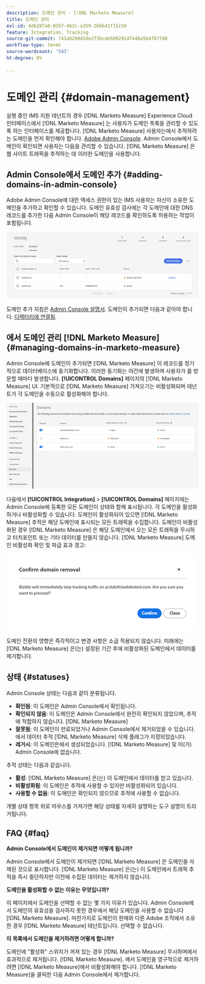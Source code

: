 ```yaml
---
description: 도메인 관리 - [!DNL Marketo Measure]
title: 도메인 관리
exl-id: 4db287a0-0267-463c-a359-266b41f15c59
feature: Integration, Tracking
source-git-commit: 741ab20845de2f3bcde589291d7446a5b4f877d8
workflow-type: tm+mt
source-wordcount: '543'
ht-degree: 0%

---
```


# 도메인 관리 {#domain-management}

실행 중인 IMS 지원 테넌트의 경우 [!DNL Marketo Measure] Experience Cloud 인터페이스에서 [!DNL Marketo Measure] 는 사용자가 도메인 목록을 관리할 수 있도록 하는 인터페이스를 제공합니다. [!DNL Marketo Measure] 사용자는에서 추적하려는 도메인을 먼저 확인해야 합니다. [Adobe Admin Console](https://adminconsole.adobe.com/). Admin Console에서 도메인이 확인되면 사용자는 다음을 관리할 수 있습니다. [!DNL Marketo Measure] 은 웹 사이트 트래픽을 추적하는 데 이러한 도메인을 사용합니다.

## Admin Console에서 도메인 추가 {#adding-domains-in-admin-console}

Adobe Admin Console에 대한 액세스 권한이 있는 IMS 사용자는 자신이 소유한 도메인을 추가하고 확인할 수 있습니다. 도메인 유효성 검사에는 각 도메인에 대한 DNS 레코드를 추가한 다음 Admin Console이 해당 레코드를 확인하도록 허용하는 작업이 포함됩니다.

![](assets/domain-management-1.png)

도메인 추가 지침은 [Admin Console 설명서](https://helpx.adobe.com/enterprise/using/set-up-identity.html#setup-domains). 도메인이 추가되면 다음과 같아야 합니다. [디렉터리에 연결됨](https://helpx.adobe.com/enterprise/using/set-up-identity.html#link-domains-to-directories).

## 에서 도메인 관리 [!DNL Marketo Measure] {#managing-domains-in-marketo-measure}

Admin Console에 도메인이 추가되면 [!DNL Marketo Measure] 이 레코드를 정기적으로 데이터베이스에 동기화합니다. 이러한 동기화는 야간에 발생하며 사용자가 를 방문할 때마다 발생합니다. **[!UICONTROL Domains]** 페이지의 [!DNL Marketo Measure] UI. 기본적으로 [!DNL Marketo Measure] 가져오기는 비활성화되며 테넌트가 각 도메인을 수동으로 활성화해야 합니다.

![](assets/domain-management-2.png)

다음에서 **[!UICONTROL Integration]** > **[!UICONTROL Domains]** 페이지에는 Admin Console에 등록한 모든 도메인이 상태와 함께 표시됩니다. 각 도메인을 활성화하거나 비활성화할 수 있습니다. 도메인이 활성화되어 있으면 [!DNL Marketo Measure] 추적은 해당 도메인에 표시되는 모든 트래픽을 수집합니다. 도메인이 비활성화된 경우 [!DNL Marketo Measure] 은 해당 도메인에서 오는 모든 트래픽을 무시하고 터치포인트 또는 기타 데이터를 만들지 않습니다. [!DNL Marketo Measure] 도메인 비활성화 확인 및 파급 효과 경고:

![](assets/domain-management-3.png)

도메인 전환의 영향은 즉각적이고 변경 사항은 소급 적용되지 않습니다. 미래에는 [!DNL Marketo Measure] 은(는) 설정된 기간 후에 비활성화된 도메인에서 데이터를 제거합니다.

## 상태 {#statuses}

Admin Console 상태는 다음과 같이 분류됩니다.

* **확인됨**: 이 도메인은 Admin Console에서 확인됩니다.
* **확인되지 않음**: 이 도메인은 Admin Console에서 완전히 확인되지 않았으며, 추적에 적합하지 않습니다. [!DNL Marketo Measure]
* **잘못됨**: 이 도메인이 만료되었거나 Admin Console에서 제거되었을 수 있습니다. 에서 데이터 추적 [!DNL Marketo Measure] 삭제 플래그가 지정되었습니다.
* **레거시**: 이 도메인은에서 생성되었습니다. [!DNL Marketo Measure] 및 이(가) Admin Console에 없습니다.

추적 상태는 다음과 같습니다.

* **활성**: [!DNL Marketo Measure] 은(는) 이 도메인에서 데이터를 받고 있습니다.
* **비활성화됨**: 이 도메인은 추적에 사용할 수 있지만 비활성화되어 있습니다.
* **사용할 수 없음**: 이 도메인은 확인되지 않으므로 추적에 사용할 수 없습니다.

개별 상태 항목 위로 마우스를 가져가면 해당 상태를 자세히 설명하는 도구 설명이 트리거됩니다.

## FAQ {#faq}

**Admin Console에서 도메인이 제거되면 어떻게 됩니까?**

Admin Console에서 도메인이 제거되면 [!DNL Marketo Measure] 은 도메인을 삭제된 것으로 표시합니다. [!DNL Marketo Measure] 은(는) 이 도메인에서 트래픽 추적을 즉시 중단하지만 이전에 수집된 데이터는 제거하지 않습니다.

**도메인을 활성화할 수 없는 이유는 무엇입니까?**

이 페이지에서 도메인을 선택할 수 없는 몇 가지 이유가 있습니다. Admin Console에서 도메인의 유효성을 검사하지 못한 경우에서 해당 도메인을 사용할 수 없습니다 [!DNL Marketo Measure]. 마찬가지로 도메인이 현재와 다른 Adobe 조직에서 소유한 경우 [!DNL Marketo Measure] 테넌트입니다. 선택할 수 없습니다.

**이 목록에서 도메인을 제거하려면 어떻게 합니까?**

도메인에 &quot;활성화&quot; 스위치가 꺼져 있는 경우 [!DNL Marketo Measure] 무시하며에서 효과적으로 제거됩니다. [!DNL Marketo Measure]. 에서 도메인을 영구적으로 제거하려면 [!DNL Marketo Measure]에서 비활성화해야 합니다. [!DNL Marketo Measure]을 클릭한 다음 Admin Console에서 제거합니다.
